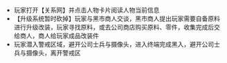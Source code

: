 - 玩家打开【关系网】并点击人物卡片阅读人物当前信息
- 【升级系统暂时砍掉】玩家与黑市商人交谈，黑市商人提出玩家需要自备原料进行升级改装，玩家寻找原料，或去公司商店购买原料、零件，收集完成后交给商人，商人给玩家成品改装件
- 玩家潜入警戒区域，避开公司士兵与摄像头，进入终端完成黑入，避开公司士兵与摄像头，离开警戒区
